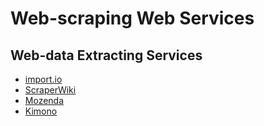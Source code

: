 # Web-scraping Web Services

## Web-data Extracting Services

  * [import.io](https://import.io/)
  * [ScraperWiki](https://scraperwiki.com/about)
  * [Mozenda](https://www.mozenda.com/)
  * [Kimono](https://www.kimonolabs.com/)
